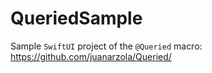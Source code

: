# QueriedSample

Sample `SwiftUI` project of the `@Queried` macro: https://github.com/juanarzola/Queried/
